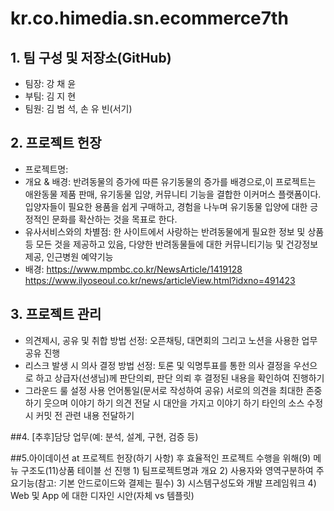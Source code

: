 # kr.co.himedia.sn.ecommerce7th

## 1. 팀 구성 및 저장소(GitHub)
- 팀장: 강 채 윤
- 부팀: 김 지 현
- 팀원: 김 범 석, 손 유 빈(서기)

## 2. 프로젝트 헌장
-  프로젝트명: 
- 개요 & 배경:
	반려동물의 증가에 따른 유기동물의 증가를 배경으로,이 프로젝트는 애완동물 제품 판매, 유기동물 입양, 커뮤니티 기능을 결합한 이커머스 	플랫폼이다. 
	입양자들이 필요한 용품을 쉽게 구매하고, 경험을 나누며 유기동물 입양에 대한 긍정적인 문화를 확산하는 것을 목표로 한다.
- 유사서비스와의 차별점:
	한 사이트에서 사랑하는 반려동물에게 필요한 정보 및 상품 등 모든 것을 제공하고 있음, 다양한 반려동물들에 대한 커뮤니티기능 및 	건강정보 제공, 인근병원 예약기능
- 배경:
	https://www.mpmbc.co.kr/NewsArticle/1419128
	https://www.ilyoseoul.co.kr/news/articleView.html?idxno=491423
	
## 3. 프로젝트 관리
- 의견제시, 공유 및 취합 방법 선정:
	오픈채팅, 대면회의 그리고 노션을 사용한 업무 공유 진행
- 리스크 발생 시 의사 결정 방법 선정:
	토론 및 익명투표를 통한 의사 결정을 우선으로 하고 상급자(선생님)께 판단의뢰, 판단 의뢰 후 결정된 내용을 확인하여 진행하기
- 그라운드 룰 설정
	사용 언어통일(문서로 작성하여 공유)
	서로의 의견을 최대한 존중하기
	웃으며 이야기 하기
	의견 전달 시 대안을 가지고 이야기 하기
	타인의 소스 수정 시 커밋 전 관련 내용 전달하기

##4. [추후]담당 업무(예: 분석, 설계, 구현, 검증 등)

##5.아이데이션 at 프로젝트 헌장(하기 사항) 후 효율적인 프로젝트 수행을 위해(9) 메뉴 구조도(11)상품 테이블 선 진행
	1) 팀프로젝트명과 개요
	2) 사용자와 영역구분하여 주요기능(참고: 기본 안드로이드와 결제는 필수)
	3) 시스템구성도와 개발 프레임워크
	4) Web 및 App 에 대한 디자인 시안(자체 vs 템플릿)